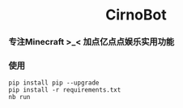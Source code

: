 <h1 align="center">CirnoBot</h1>

### 专注Minecraft >_< 加点亿点点娱乐实用功能

### 使用
```shell
pip install pip --upgrade
pip install -r requirements.txt
nb run
```

